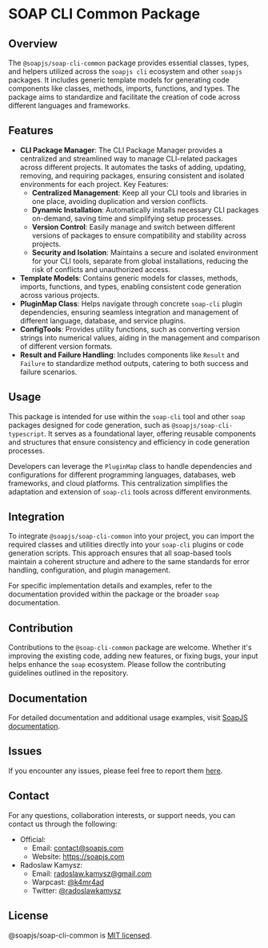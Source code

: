 # SOAP CLI Common Package

## Overview

The `@soapjs/soap-cli-common` package provides essential classes, types, and helpers utilized across the `soapjs cli` ecosystem and other `soapjs` packages. It includes generic template models for generating code components like classes, methods, imports, functions, and types. The package aims to standardize and facilitate the creation of code across different languages and frameworks.

## Features

- **CLI Package Manager**: The CLI Package Manager provides a centralized and streamlined way to manage CLI-related packages across different projects. It automates the tasks of adding, updating, removing, and requiring packages, ensuring consistent and isolated environments for each project. Key Features:
  - **Centralized Management**: Keep all your CLI tools and libraries in one place, avoiding duplication and version conflicts.
  - **Dynamic Installation**: Automatically installs necessary CLI packages on-demand, saving time and simplifying setup processes.
  - **Version Control**: Easily manage and switch between different versions of packages to ensure compatibility and stability across projects.
  - **Security and Isolation**: Maintains a secure and isolated environment for your CLI tools, separate from global installations, reducing the risk of conflicts and unauthorized access.
- **Template Models**: Contains generic models for classes, methods, imports, functions, and types, enabling consistent code generation across various projects.
- **PluginMap Class**: Helps navigate through concrete `soap-cli` plugin dependencies, ensuring seamless integration and management of different language, database, and service plugins.
- **ConfigTools**: Provides utility functions, such as converting version strings into numerical values, aiding in the management and comparison of different version formats.
- **Result and Failure Handling**: Includes components like `Result` and `Failure` to standardize method outputs, catering to both success and failure scenarios.

## Usage

This package is intended for use within the `soap-cli` tool and other `soap` packages designed for code generation, such as `@soapjs/soap-cli-typescript`. It serves as a foundational layer, offering reusable components and structures that ensure consistency and efficiency in code generation processes.

Developers can leverage the `PluginMap` class to handle dependencies and configurations for different programming languages, databases, web frameworks, and cloud platforms. This centralization simplifies the adaptation and extension of `soap-cli` tools across different environments.

## Integration

To integrate `@soapjs/soap-cli-common` into your project, you can import the required classes and utilities directly into your `soap-cli` plugins or code generation scripts. This approach ensures that all soap-based tools maintain a coherent structure and adhere to the same standards for error handling, configuration, and plugin management.

For specific implementation details and examples, refer to the documentation provided within the package or the broader `soap` documentation.

## Contribution

Contributions to the `@soap-cli-common` package are welcome. Whether it's improving the existing code, adding new features, or fixing bugs, your input helps enhance the `soap` ecosystem. Please follow the contributing guidelines outlined in the repository.

## Documentation

For detailed documentation and additional usage examples, visit [SoapJS documentation](https://docs.soapjs.com).

## Issues
If you encounter any issues, please feel free to report them [here](https://github.com/soapjs/soap/issues/new/choose).

## Contact
For any questions, collaboration interests, or support needs, you can contact us through the following:

- Official:
  - Email: [contact@soapjs.com](mailto:contact@soapjs.com)
  - Website: https://soapjs.com
- Radoslaw Kamysz:
  - Email: [radoslaw.kamysz@gmail.com](mailto:radoslaw.kamysz@gmail.com)
  - Warpcast: [@k4mr4ad](https://warpcast.com/k4mr4ad)
  - Twitter: [@radoslawkamysz](https://x.com/radoslawkamysz)

## License

@soapjs/soap-cli-common is [MIT licensed](./LICENSE).
